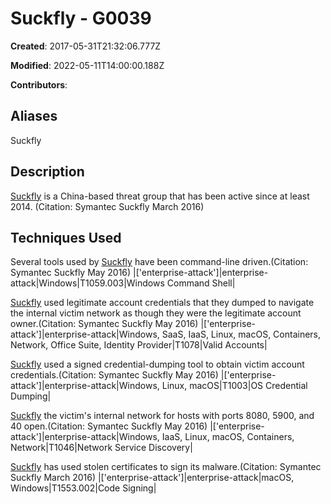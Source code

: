 # Suckfly - G0039

**Created**: 2017-05-31T21:32:06.777Z

**Modified**: 2022-05-11T14:00:00.188Z

**Contributors**: 

## Aliases

Suckfly

## Description

[Suckfly](https://attack.mitre.org/groups/G0039) is a China-based threat group that has been active since at least 2014. (Citation: Symantec Suckfly March 2016)

## Techniques Used


Several tools used by [Suckfly](https://attack.mitre.org/groups/G0039) have been command-line driven.(Citation: Symantec Suckfly May 2016)
|['enterprise-attack']|enterprise-attack|Windows|T1059.003|Windows Command Shell|


[Suckfly](https://attack.mitre.org/groups/G0039) used legitimate account credentials that they dumped to navigate the internal victim network as though they were the legitimate account owner.(Citation: Symantec Suckfly May 2016)
|['enterprise-attack']|enterprise-attack|Windows, SaaS, IaaS, Linux, macOS, Containers, Network, Office Suite, Identity Provider|T1078|Valid Accounts|


[Suckfly](https://attack.mitre.org/groups/G0039) used a signed credential-dumping tool to obtain victim account credentials.(Citation: Symantec Suckfly May 2016)
|['enterprise-attack']|enterprise-attack|Windows, Linux, macOS|T1003|OS Credential Dumping|


[Suckfly](https://attack.mitre.org/groups/G0039) the victim's internal network for hosts with ports 8080, 5900, and 40 open.(Citation: Symantec Suckfly May 2016)
|['enterprise-attack']|enterprise-attack|Windows, IaaS, Linux, macOS, Containers, Network|T1046|Network Service Discovery|


[Suckfly](https://attack.mitre.org/groups/G0039) has used stolen certificates to sign its malware.(Citation: Symantec Suckfly March 2016)
|['enterprise-attack']|enterprise-attack|macOS, Windows|T1553.002|Code Signing|

